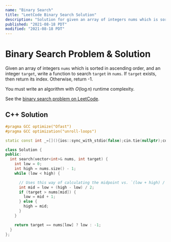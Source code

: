 ```yaml
---
name: "Binary Search"
title: "LeetCode Binary Search Solution"
description: "Solution for given an array of integers nums which is sorted in ascending order, and an integer target, write a function to search target in nums. If target exists, then return its index. Otherwise, return -1. You must write an algorithm with O(log n) runtime complexity."
published: "2021-08-18 PDT"
modified: "2021-08-18 PDT"
---
```


# Binary Search Problem & Solution

Given an array of integers `nums` which is sorted in ascending order, and an integer `target`, write a function to search `target` in `nums`.
If `target` exists, then return its index.
Otherwise, return -1.

You must write an algorithm with $O(\log{}n)$ runtime complexity.

See the [binary search problem on LeetCode](https://leetcode.com/problems/binary-search).

## C++ Solution

```cpp
#pragma GCC optimize("Ofast")
#pragma GCC optimization("unroll-loops")

static const int _=[](){ios::sync_with_stdio(false);cin.tie(nullptr);cout.tie(nullptr);return 0;}();

class Solution {
public:
  int search(vector<int>& nums, int target) {
    int low = 0;
    int high = nums.size() - 1;
    while (low < high) {

      // Uses this way of calculating the midpoint vs. `(low + high) / 2` to avoid overflow.
      int mid = low + (high - low) / 2;
      if (target > nums[mid]) {
        low = mid + 1;
      } else {
        high = mid;
      }
    }

    return target == nums[low] ? low : -1;
  }
};
```
